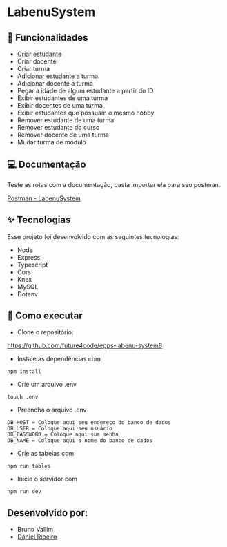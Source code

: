 # LabenuSystem

## :memo: Funcionalidades
* Criar estudante
* Criar docente
* Criar turma
* Adicionar estudante a turma
* Adicionar docente a turma
* Pegar a idade de algum estudante a partir do ID
* Exibir estudantes de uma turma
* Exibir docentes de uma turma
* Exibir estudantes que possuam o mesmo hobby
* Remover estudante de uma turma
* Remover estudante do curso
* Remover docente de uma turma
* Mudar turma de módulo

## 💻 Documentação
Teste as rotas com a documentação, basta importar ela para seu postman.

[Postman - LabenuSystem](https://documenter.getpostman.com/view/14146800/TzCQb737)

## ✨ Tecnologias
Esse projeto foi desenvolvido com as seguintes tecnologias:

* Node
* Express
* Typescript
* Cors
* Knex
* MySQL
* Dotenv

## 🚀 Como executar
* Clone o repositório:

https://github.com/future4code/epps-labenu-system8

* Instale as dependências com
```
npm install
 ```
* Crie um arquivo .env
```
touch .env
 ```
* Preencha o arquivo .env
```
DB_HOST = Coloque aqui seu endereço do banco de dados
DB_USER = Coloque aqui seu usuário
DB_PASSWORD = Coloque aqui sua senha
DB_NAME = Coloque aqui o nome do banco de dados 
 ```
* Crie as tabelas com
 ```
npm run tables
 ```
* Inicie o servidor com
 ```
npm run dev
 ```
 
 ## Desenvolvido por:
 - Bruno Vallim
 - [Daniel Ribeiro](https://www.linkedin.com/in/daniel-ribeiro-59b739140/)
